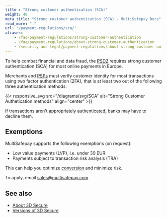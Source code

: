 ```yaml
---
title : "Strong customer authentication (SCA)"
weight: 40
meta_title: "Strong customer authentication (SCA) - MultiSafepay Docs"
read_more: "."
url: '/payment-regulations/sca/'
aliases:
    - /faq/payment-regulations/strong-customer-authentication
    - /faq/payment-regulations/about-strong-customer-authentication
    - /security-and-legal/payment-regulations/about-strong-customer-authentication/
---
```


To help combat financial and data fraud, the [PSD2](/payment-regulations/psd2/) requires strong customer authentication (SCA) for most online payments in Europe. 

Merchants and [PSPs](/glossaries/multisafepay-glossary/#payment-service-provider-psp) must verify customer identity for most transactions using two factor authentication (2FA), that is at least two out of the following three authentication methods:

{{< responsive_svg src="/diagrams/svg/SCA" alt="Strong Customer Authetication methods" align="center" >}}

If transactions aren't appropriately authenticated, banks may have to decline them. 

## Exemptions

MultiSafepay supports the following exemptions (on request):

- Low value payments (LVP), i.e. under 30 EUR
- Payments subject to transaction risk analysis (TRA)

This can help you optimize [conversion](/glossaries/multisafepay-glossary/#conversion-rate) and minimize risk.

To apply, email <sales@multisafepay.com>

## See also 

- [About 3D Secure](/features/3d-secure/)
- [Versions of 3D Secure](/features/3d-secure/versions/)
